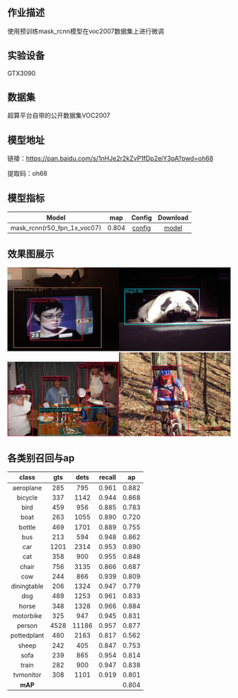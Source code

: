 ## 作业描述
使用预训练mask_rcnn模型在voc2007数据集上进行微调
## 实验设备
GTX3090
## 数据集
超算平台自带的公开数据集VOC2007
## 模型地址
链接：https://pan.baidu.com/s/1nHJe2r2kZvP1fDp2eiY3pA?pwd=oh68 

提取码：oh68
## 模型指标
|            Model            |  map  |                  Config                   |                             Download                              |
|:---------------------------:|:-----:|:-----------------------------------------:|:-----------------------------------------------------------------:|
| mask_rcnn(r50_fpn_1x_voc07) | 0.804 | [config](./mask_rcnn_r50_fpn_1x_voc07.py) | [model](https://pan.baidu.com/s/1nHJe2r2kZvP1fDp2eiY3pA?pwd=oh68) |


## 效果图展示
<img src="./results/000342.jpg" width="50%"><img src="./results/000324.jpg" width="50%"><img src="./results/000144.jpg" width="50%"><img src="./results/000567.jpg" width="50%">

## 各类别召回与ap
|    class    | gts  | dets  | recall |  ap   |
|:-----------:|:----:|:-----:|:------:|:-----:|
|  aeroplane  | 285  |  795  | 0.961  | 0.882 |
|   bicycle   | 337  | 1142  | 0.944  | 0.868 |
|    bird     | 459  |  956  | 0.885  | 0.783 |
|    boat     | 263  | 1055  | 0.890  | 0.720 |
|   bottle    | 469  | 1701  | 0.889  | 0.755 |
|     bus     | 213  |  594  | 0.948  | 0.862 |
|     car     | 1201 | 2314  | 0.953  | 0.890 |
|     cat     | 358  |  900  | 0.955  | 0.848 |
|    chair    | 756  | 3135  | 0.866  | 0.687 |
|     cow     | 244  |  866  | 0.939  | 0.809 |
| diningtable | 206  | 1324  | 0.947  | 0.779 |
|     dog     | 489  | 1253  | 0.961  | 0.833 |
|    horse    | 348  | 1328  | 0.966  | 0.884 |
|  motorbike  | 325  |  947  | 0.945  | 0.831 |
|   person    | 4528 | 11186 | 0.957  | 0.877 |
| pottedplant | 480  | 2163  | 0.817  | 0.562 |
|    sheep    | 242  |  405  | 0.847  | 0.753 |
|    sofa     | 239  |  865  | 0.954  | 0.814 |
|    train    | 282  |  900  | 0.947  | 0.838 |
|  tvmonitor  | 308  | 1101  | 0.919  | 0.801 |
|   **mAP**   |      |       |        | 0.804 |
